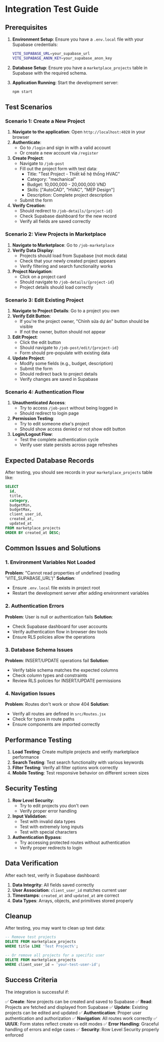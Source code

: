 # Integration Test Guide

## Prerequisites

1. **Environment Setup**: Ensure you have a `.env.local` file with your Supabase credentials:
   ```bash
   VITE_SUPABASE_URL=your_supabase_url
   VITE_SUPABASE_ANON_KEY=your_supabase_anon_key
   ```

2. **Database Setup**: Ensure you have a `marketplace_projects` table in Supabase with the required schema.

3. **Application Running**: Start the development server:
   ```bash
   npm start
   ```

## Test Scenarios

### Scenario 1: Create a New Project

1. **Navigate to the application**: Open `http://localhost:4028` in your browser
2. **Authenticate**: 
   - Go to `/login` and sign in with a valid account
   - Or create a new account via `/register`
3. **Create Project**:
   - Navigate to `/job-post`
   - Fill out the project form with test data:
     - Title: "Test Project - Thiết kế hệ thống HVAC"
     - Category: "mechanical"
     - Budget: 10,000,000 - 20,000,000 VND
     - Skills: ["AutoCAD", "HVAC", "MEP Design"]
     - Description: Complete project description
   - Submit the form
4. **Verify Creation**:
   - Should redirect to `/job-details/{project-id}`
   - Check Supabase dashboard for the new record
   - Verify all fields are saved correctly

### Scenario 2: View Projects in Marketplace

1. **Navigate to Marketplace**: Go to `/job-marketplace`
2. **Verify Data Display**:
   - Projects should load from Supabase (not mock data)
   - Check that your newly created project appears
   - Verify filtering and search functionality works
3. **Project Navigation**:
   - Click on a project card
   - Should navigate to `/job-details/{project-id}`
   - Project details should load correctly

### Scenario 3: Edit Existing Project

1. **Navigate to Project Details**: Go to a project you own
2. **Verify Edit Button**:
   - If you're the project owner, "Chỉnh sửa dự án" button should be visible
   - If not the owner, button should not appear
3. **Edit Project**:
   - Click the edit button
   - Should navigate to `/job-post/edit/{project-id}`
   - Form should pre-populate with existing data
4. **Update Project**:
   - Modify some fields (e.g., budget, description)
   - Submit the form
   - Should redirect back to project details
   - Verify changes are saved in Supabase

### Scenario 4: Authentication Flow

1. **Unauthenticated Access**:
   - Try to access `/job-post` without being logged in
   - Should redirect to login page
2. **Permission Testing**:
   - Try to edit someone else's project
   - Should show access denied or not show edit button
3. **Login/Logout Flow**:
   - Test the complete authentication cycle
   - Verify user state persists across page refreshes

## Expected Database Records

After testing, you should see records in your `marketplace_projects` table like:

```sql
SELECT 
  id,
  title,
  category,
  budgetMin,
  budgetMax,
  client_user_id,
  created_at,
  updated_at
FROM marketplace_projects
ORDER BY created_at DESC;
```

## Common Issues and Solutions

### 1. Environment Variables Not Loaded
**Problem**: "Cannot read properties of undefined (reading 'VITE_SUPABASE_URL')"
**Solution**: 
- Ensure `.env.local` file exists in project root
- Restart the development server after adding environment variables

### 2. Authentication Errors
**Problem**: User is null or authentication fails
**Solution**: 
- Check Supabase dashboard for user accounts
- Verify authentication flow in browser dev tools
- Ensure RLS policies allow the operations

### 3. Database Schema Issues
**Problem**: INSERT/UPDATE operations fail
**Solution**: 
- Verify table schema matches the expected columns
- Check column types and constraints
- Review RLS policies for INSERT/UPDATE permissions

### 4. Navigation Issues
**Problem**: Routes don't work or show 404
**Solution**: 
- Verify all routes are defined in `src/Routes.jsx`
- Check for typos in route paths
- Ensure components are imported correctly

## Performance Testing

1. **Load Testing**: Create multiple projects and verify marketplace performance
2. **Search Testing**: Test search functionality with various keywords
3. **Filter Testing**: Verify all filter options work correctly
4. **Mobile Testing**: Test responsive behavior on different screen sizes

## Security Testing

1. **Row Level Security**: 
   - Try to edit projects you don't own
   - Verify proper error handling
2. **Input Validation**:
   - Test with invalid data types
   - Test with extremely long inputs
   - Test with special characters
3. **Authentication Bypass**:
   - Try accessing protected routes without authentication
   - Verify proper redirects to login

## Data Verification

After each test, verify in Supabase dashboard:

1. **Data Integrity**: All fields saved correctly
2. **User Association**: `client_user_id` matches current user
3. **Timestamps**: `created_at` and `updated_at` are correct
4. **Data Types**: Arrays, objects, and primitives stored properly

## Cleanup

After testing, you may want to clean up test data:

```sql
-- Remove test projects
DELETE FROM marketplace_projects 
WHERE title LIKE 'Test Project%';

-- Or remove all projects for a specific user
DELETE FROM marketplace_projects 
WHERE client_user_id = 'your-test-user-id';
```

## Success Criteria

The integration is successful if:

✅ **Create**: New projects can be created and saved to Supabase
✅ **Read**: Projects are fetched and displayed from Supabase
✅ **Update**: Existing projects can be edited and updated
✅ **Authentication**: Proper user authentication and authorization
✅ **Navigation**: All routes work correctly
✅ **UI/UX**: Form states reflect create vs edit modes
✅ **Error Handling**: Graceful handling of errors and edge cases
✅ **Security**: Row Level Security properly enforced
